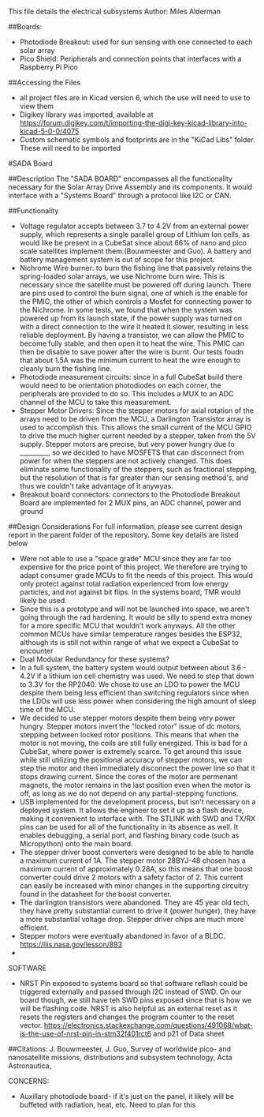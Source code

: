 This file details the electrical subsystems
Author: Miles Alderman

##Boards:
- Photodiode Breakout: used for sun sensing with one connected to each solar array
- Pico Shield: Peripherals and connection points that interfaces with a Raspberry Pi Pico

##Accessing the Files
- all project files are in Kicad version 6, which the use will need to use to view them
- Digikey library was imported, available at https://forum.digikey.com/t/importing-the-digi-key-kicad-library-into-kicad-5-0-0/4075
- Custom schematic symbols and footprints are in the "KiCad Libs" folder. These will need to be imported


#SADA Board

##Description
The "SADA BOARD" encompasses all the functionality necessary for the Solar Array Drive Assembly and its components. It would interface with a "Systems Board" through a protocol like I2C or CAN.

##Functionality
- Voltage regulator accepts between 3.7 to 4.2V from an external power supply, which represents a single parallel group of Lithium Ion cells, as would like be present in a CubeSat since about 66% of nano and pico scale satellites implement them.(Bouwmeester and Guo). A battery and battery management system is out of scope for this project.
- Nichrome Wire burner: to burn the fishing line that passively retains the spring-loaded solar arrays, we use Nichrome burn wire. This is necessary since the satellite must be powered off during launch. There are pins used to control the burn signal, one of which is the enable for the PMIC, the other of which controls a Mosfet for connecting power to the Nichrome. In some tests, we found that when the system was powered up from its launch state, if the power supply was turned on with a direct connection to the wire it heated it slower, resulting in less reliable deployment. By having a transistor, we can allow the PMIC to become fully stable, and then open it to heat the wire. This PMIC can then be disable to save power after the wire is burnt. Our tests foudn that about 1.5A was the minimum current to heat the wire enough to cleanly burn the fishing line.
- Photodiode measurement circuits: since in a full CubeSat build there would need to be orientation photodiodes on each corner, the peripherals are provided to do so. This includes a MUX to an ADC channel of the MCU to take this measurement.
- Stepper Motor Drivers: Since the stepper motors for axial rotation of the arrays need to be driven from the MCU, a Darlington Transistor array is used to accomplish this. This allows the small current of the MCU GPIO to drive the much higher current needed by a stepper, taken from the 5V supply. Stepper motors are precise, but very power hungry due to _________, so we decided to have MOSFETS that can disconnect from power for when the steppers are not actively changed. This does eliminate some functionality of the steppers, such as fractional stepping, but the resolution of that is far greater than our sensing method's, and thus we couldn't take advantage of it anywyas.
- Breakout board connectors: connectors to the Photodiode Breakout Board are implemented for 2 MUX pins, an ADC channel, power and ground


##Design Considerations 
For full information, please see current design report in the parent folder of the repository. Some key details are listed below
- Were not able to use a "space grade" MCU since they are far too expensive for the price point of this project. We therefore are trying to adapt consumer grade MCUs to fit the needs of this project. This would only protect against total radiation experienced from low energy particles, and not against bit flips. In the systems board, TMR would likely be used. 
- Since this is a prototype and will not be launched into space, we aren't going through the rad hardening. It would be silly to spend extra money for a more specific MCU that wouldn’t work anyways. All the other common MCUs have similar temperature ranges besides the ESP32, although its is still not within range of what we expect a CubeSat to encounter
- Dual Modular Redundancy for these systems?
- In a full system, the battery system would output between about 3.6 - 4.2V if a lithium ion cell chemistry was used. We need to step that down to 3.3V for the RP2040. We chose to use an LDO to power the MCU despite them being less efficient than switching regulators since when the LDOs will use less power when considering the high amount of sleep time of the MCU.
- We decided to use stepper motors despite them being very power hungry. Stepper motors invert  the "locked rotor" issue of dc motors, stepping between locked rotor positions. This means that when the motor is not moving, the coils are still fully energized. This is bad for a CubeSat, where power is extremely scarce. To get around this issue while still utilizing the positional accuracy of stepper motors, we can step the motor and then immediately disconnect the power line so that it stops drawing current. Since the cores of the motor are permenant magnets, the motor remains in the last position even when the motor is off, as long as we do not depend on any partial-stepping functions. 
- USB implemented for the development process, but isn't necessary on a deployed system. It allows the engineer to set it up as a flash device, making it convenient to interface with. The STLINK with SWD and TX/RX pins can be used for all of the functionality in its absence as well. It enables debugging, a serial port, and flashing binary code (such as Micropython) onto the main board.
- The stepper driver boost converters were designed to be able to handle a maximum current of 1A. The stepper motor 28BYJ-48 chosen has a maximum current of approximately 0.28A, so this means that one boost converter could drive 2 motors with a safety factor of 2. This current can easily be increased with minor changes in the supporting circuitry found in the datasheet for the boost converter.
- The darlington transistors were abandoned. They are 45 year old tech, they have pretty substantial current to drive it (power hunger), they have a more substantial voltage drop. Stepper driver chips are much more efficient. 
- Stepper motors were eventually abandoned in favor of a BLDC. https://llis.nasa.gov/lesson/893
- 

SOFTWARE
- NRST Pin exposed to systems board so that software reflash could be triggered externally and passed through I2C instead of SWD. On our board though, we still have teh SWD pins exposed since that is how we will be flashing code. NRST is also helpful as an external reset as it resets the registers and changes the program counter to the reset vector. https://electronics.stackexchange.com/questions/491068/what-is-the-use-of-nrst-pin-in-stm32f401rct6 and p21 of Data sheet


##Citations:
J. Bouwmeester, J. Guo, Survey of worldwide pico- and nanosatellite missions, distributions and subsystem technology, Acta Astronautica,


CONCERNS:
- Auxillary photodiode board- if it's just on the panel, it likely will be buffeted with radiation, heat, etc. Need to plan for this